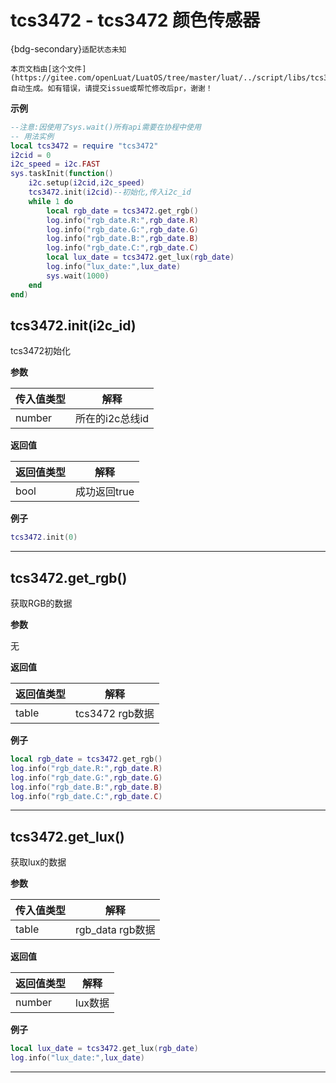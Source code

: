 # tcs3472 - tcs3472 颜色传感器

{bdg-secondary}`适配状态未知`

```{note}
本页文档由[这个文件](https://gitee.com/openLuat/LuatOS/tree/master/luat/../script/libs/tcs3472.lua)自动生成。如有错误，请提交issue或帮忙修改后pr，谢谢！
```


**示例**

```lua
--注意:因使用了sys.wait()所有api需要在协程中使用
-- 用法实例
local tcs3472 = require "tcs3472"
i2cid = 0
i2c_speed = i2c.FAST
sys.taskInit(function()
    i2c.setup(i2cid,i2c_speed)
    tcs3472.init(i2cid)--初始化,传入i2c_id
    while 1 do
        local rgb_date = tcs3472.get_rgb()
        log.info("rgb_date.R:",rgb_date.R)
        log.info("rgb_date.G:",rgb_date.G)
        log.info("rgb_date.B:",rgb_date.B)
        log.info("rgb_date.C:",rgb_date.C)
        local lux_date = tcs3472.get_lux(rgb_date)
        log.info("lux_date:",lux_date)
        sys.wait(1000)
    end
end)

```

## tcs3472.init(i2c_id)



tcs3472初始化

**参数**

|传入值类型|解释|
|-|-|
|number|所在的i2c总线id|

**返回值**

|返回值类型|解释|
|-|-|
|bool|成功返回true|

**例子**

```lua
tcs3472.init(0)

```

---

## tcs3472.get_rgb()



获取RGB的数据

**参数**

无

**返回值**

|返回值类型|解释|
|-|-|
|table|tcs3472 rgb数据|

**例子**

```lua
local rgb_date = tcs3472.get_rgb()
log.info("rgb_date.R:",rgb_date.R)
log.info("rgb_date.G:",rgb_date.G)
log.info("rgb_date.B:",rgb_date.B)
log.info("rgb_date.C:",rgb_date.C)

```

---

## tcs3472.get_lux()



获取lux的数据

**参数**

|传入值类型|解释|
|-|-|
|table|rgb_data rgb数据|

**返回值**

|返回值类型|解释|
|-|-|
|number|lux数据|

**例子**

```lua
local lux_date = tcs3472.get_lux(rgb_date)
log.info("lux_date:",lux_date)

```

---

